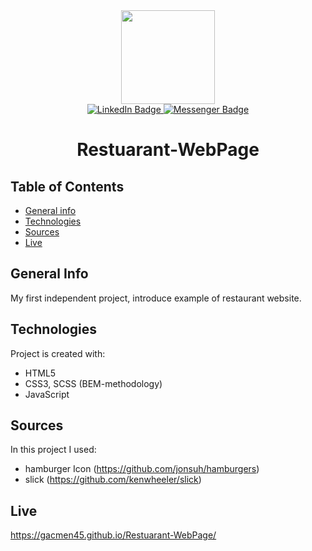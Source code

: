 <div align="center">
  <img src="https://media4.giphy.com/media/M9kgjEsLG6LMbYC9dl/giphy.gif?cid=ecf05e47lhf5yvp8z16kerd354beyo5e6fxfuk0mftzb1212&rid=giphy.gif&ct=g" width="150"/>
  <div id="badges">
  <a href="https://www.linkedin.com/in/marek-gacek">
    <img src="https://img.shields.io/badge/LinkedIn-blue?style=for-the-badge&logo=linkedin&logoColor=white" alt="LinkedIn Badge"/>
  </a>
    <a href="https://m.me/marek.gacek.9465">
    <img src="https://img.shields.io/badge/Messenger-white?style=for-the-badge&logo=messenger&logoColor=blue" alt="Messenger Badge"/>
  </a> 
  </div>



# Restuarant-WebPage

<div align="left">

## Table of Contents
* [General info](#general-info)
* [Technologies](#technologies)
* [Sources](#sources)
* [Live](#live)

## General Info
My first independent project, introduce example of restaurant website.

## Technologies
Project is created with:
* HTML5
* CSS3, SCSS (BEM-methodology)
* JavaScript

## Sources
In this project I used:
* hamburger Icon (https://github.com/jonsuh/hamburgers)
* slick (https://github.com/kenwheeler/slick)

## Live
https://gacmen45.github.io/Restuarant-WebPage/

</div>


